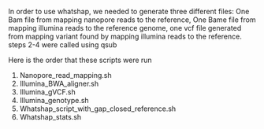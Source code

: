 In order to use whatshap, we needed to generate three different files: One Bam file from mapping nanopore reads to the reference, 
One Bame file from mapping illumina reads to the reference genome,
one vcf file generated from mapping variant found by mapping illumina reads to the reference.
steps  2-4 were called using qsub

Here is the order that these scripts were run
1) Nanopore_read_mapping.sh
2) Illumina_BWA_aligner.sh
3) Illumina_gVCF.sh
4) Illumina_genotype.sh
5) Whatshap_script_with_gap_closed_reference.sh
6) Whatshap_stats.sh
